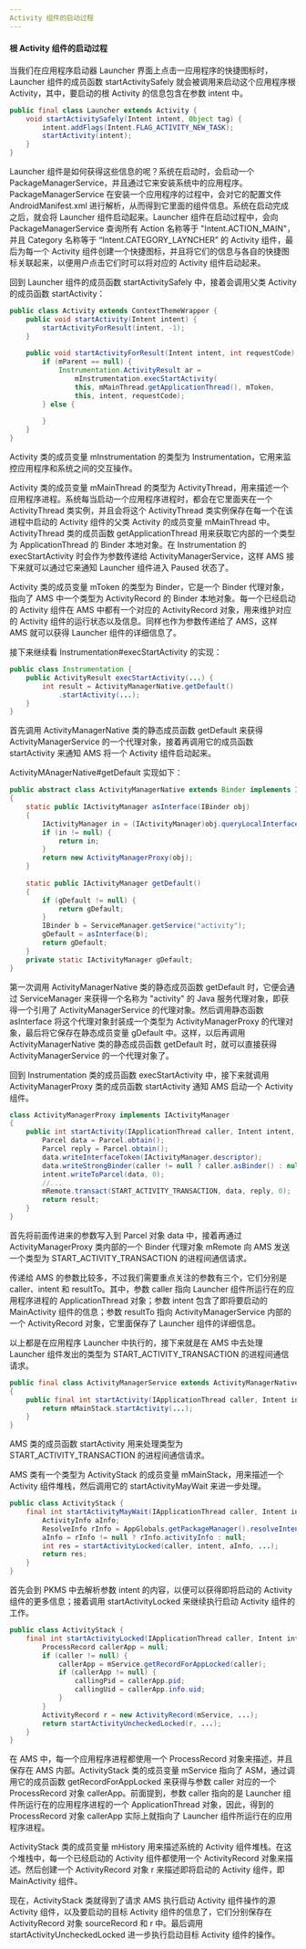 ```yaml
---
Activity 组件的启动过程
---
```


#### 根 Activity 组件的启动过程

当我们在应用程序启动器 Launcher 界面上点击一应用程序的快捷图标时，Launcher 组件的成员函数 startActivitySafely 就会被调用来启动这个应用程序根 Activity，其中，要启动的根 Activity 的信息包含在参数 intent 中。

```java
public final class Launcher extends Activity {
	void startActivitySafely(Intent intent, Object tag) {
		intent.addFlags(Intent.FLAG_ACTIVITY_NEW_TASK);
        startActivity(intent);
	}
}
```

Launcher 组件是如何获得这些信息的呢？系统在启动时，会启动一个 PackageManagerService，并且通过它来安装系统中的应用程序。PackageManagerService 在安装一个应用程序的过程中，会对它的配置文件 AndroidManifest.xml 进行解析，从而得到它里面的组件信息。系统在启动完成之后，就会将 Launcher 组件启动起来。Launcher 组件在启动过程中，会向 PackageManagerService 查询所有 Action 名称等于 "Intent.ACTION_MAIN"，并且 Category 名称等于 “Intent.CATEGORY_LAYNCHER” 的 Activity 组件，最后为每一个 Activity 组件创建一个快捷图标，并且将它们的信息与各自的快捷图标关联起来，以便用户点击它们时可以将对应的 Activity 组件启动起来。

回到 Launcher 组件的成员函数 startActivitySafely 中，接着会调用父类 Activity 的成员函数 startActivity：

```java
public class Activity extends ContextThemeWrapper {
	public void startActivity(Intent intent) {
		startActivityForResult(intent, -1);
	}
    
    public void startActivityForResult(Intent intent, int requestCode) {
        if (mParent == null) {
            Instrumentation.ActivityResult ar = 
                mInstrumentation.execStartActivity(
            	this, mMainThread.getApplicationThread(), mToken,
            	this, intent, requestCode);
        } else {
            
        }
    }
}
```

Activity 类的成员变量 mInstrumentation 的类型为 Instrumentation，它用来监控应用程序和系统之间的交互操作。

Activity 类的成员变量 mMainThread 的类型为 ActivityThread，用来描述一个应用程序进程。系统每当启动一个应用程序进程时，都会在它里面夹在一个 ActivityThread 类实例，并且会将这个 ActivityThread 类实例保存在每一个在该进程中启动的 Activity 组件的父类 Activity 的成员变量 mMainThread 中。ActivityThread 类的成员函数 getApplicationThread 用来获取它内部的一个类型为 ApplicationThread 的 Binder 本地对象。在 Instrumentation 的 execStartActivity 时会作为参数传递给 ActivityManagerService，这样 AMS 接下来就可以通过它来通知 Launcher 组件进入 Paused 状态了。

Activity 类的成员变量 mToken 的类型为 Binder，它是一个 Binder 代理对象，指向了 AMS 中一个类型为 ActivityRecord 的 Binder 本地对象。每一个已经启动的 Activity 组件在 AMS 中都有一个对应的 ActivityRecord 对象，用来维护对应的 Activity 组件的运行状态以及信息。同样也作为参数传递给了 AMS，这样 AMS 就可以获得 Launcher 组件的详细信息了。

接下来继续看 Instrumentation#execStartActivity 的实现：

```java
public class Instrumentation {
	public ActivityResult execStartActivity(...) {
		int result = ActivityManagerNative.getDefault()
			.startActivity(...);
	}
}
```

首先调用 ActivityManagerNative 类的静态成员函数 getDefault 来获得 ActivityManagerService 的一个代理对象，接着再调用它的成员函数 startActivity 来通知 AMS 将一个 Activity 组件启动起来。

ActivityMAnagerNative#getDefault 实现如下：

```java
public abstract class ActivityManagerNative extends Binder implements IActivityManager
{
	static public IActivityManager asInterface(IBinder obj)
    {
    	IActivityManager in = (IActivityManager)obj.queryLocalInterface(descriptor);
        if (in != null) {
        	return in;
        }
        return new ActivityManagerProxy(obj);
    }
    
    static public IActivityManager getDefault()
    {
    	if (gDefault != null) {
    		return gDefault;
    	}
    	IBinder b = ServiceManager.getService("activity");
    	gDefault = asInterface(b);
    	return gDefault;
    }
    private static IActivityManager gDefault;
}
```

第一次调用 ActivityManagerNative 类的静态成员函数 getDefault 时，它便会通过 ServiceManager 来获得一个名称为 "activity" 的 Java 服务代理对象，即获得一个引用了 ActivityManagerService 的代理对象。然后调用静态函数 asInterface 将这个代理对象封装成一个类型为 ActivityManagerProxy 的代理对象，最后将它保存在静态成员变量 gDefault 中。这样，以后再调用 ActivityManagerNative 类的静态成员函数 getDefault 时，就可以直接获得 ActivityManagerService 的一个代理对象了。

回到 Instrumentation 类的成员函数 execStartActivity 中，接下来就调用 ActivityManagerProxy 类的成员函数 startActivity 通知 AMS 启动一个 Activity 组件。

```java
class ActivityManagerProxy implements IActivityManager
{
	public int startActivity(IApplicationThread caller, Intent intent, IBinder resultTo, ...) {
		Parcel data = Parcel.obtain();
		Parcel reply = Parcel.obtain();
		data.writeInterfaceToken(IActivityManager.descriptor);
		data.writeStrongBinder(caller != null ? caller.asBinder() : null);
		intent.writeToParcel(data, 0);
		//...
		mRemote.transact(START_ACTIVITY_TRANSACTION, data, reply, 0);
		return result;
	}
}
```

首先将前面传进来的参数写入到 Parcel 对象 data 中，接着再通过 ActivityManagerProxy 类内部的一个 Binder 代理对象 mRemote 向 AMS 发送一个类型为 START_ACTIVITY_TRANSACTION 的进程间通信请求。

传递给 AMS 的参数比较多，不过我们需要重点关注的参数有三个，它们分别是 caller、intent 和 resultTo。其中，参数 caller 指向 Launcher 组件所运行在的应用程序进程的 ApplicationThread 对象；参数 intent 包含了即将要启动的 MainActivity 组件的信息；参数 resultTo 指向 ActivityManagerService 内部的一个 ActivityRecord 对象，它里面保存了 Launcher 组件的详细信息。

以上都是在应用程序 Launcher 中执行的，接下来就是在 AMS 中去处理 Launcher 组件发出的类型为 START_ACTIVITY_TRANSACTION 的进程间通信请求。

```java
public final class ActivityManagerService extends ActivityManagerNative
{
	public final int startActivity(IApplicationThread caller, Intent intent, IBinder resultTo, ...){
		return mMainStack.startActivity(...);
	}
}
```

AMS 类的成员函数 startActivity 用来处理类型为 START_ACTIVITY_TRANSACTION 的进程间通信请求。

AMS 类有一个类型为 ActivityStack 的成员变量 mMainStack，用来描述一个 Activity 组件堆栈，然后调用它的 startActivityMayWait 来进一步处理。

```java
public class ActivityStack {
    final int startActivityMayWait(IApplicationThread caller, Intent intent, IBinder resultTo, ...) {
    	ActivityInfo aInfo;
        ResolveInfo rInfo = AppGlobals.getPackageManager().resolveIntent(intent, ...);
        aInfo = rInfo != null ? rInfo.activityInfo : null;
        int res = startActivityLocked(caller, intent, aInfo, ...);
        return res;
    }
}
```

首先会到 PKMS 中去解析参数 intent 的内容，以便可以获得即将启动的 Activity 组件的更多信息；接着调用 startActivityLocked 来继续执行启动 Activity 组件的工作。

```java
public class ActivityStack {
    final int startActivityLocked(IApplicationThread caller, Intent intent, ...) {
        ProcessRecord callerApp = null;
        if (caller != null) {
            callerApp = mService.getRecordForAppLocked(caller);
            if (callerApp != null) {
                callingPid = callerApp.pid;
                callingUid = callerApp.info.uid;
            }
        }
        ActivityRecord r = new ActivityRecord(mService, ...);
        return startActivityUncheckedLocked(r, ...);
    }
}
```

在 AMS 中，每一个应用程序进程都使用一个 ProcessRecord 对象来描述，并且保存在 AMS 内部。ActivityStack 类的成员变量 mService 指向了 ASM，通过调用它的成员函数 getRecordForAppLocked 来获得与参数 caller 对应的一个 ProcessRecord 对象 callerApp。前面提到，参数 caller 指向的是 Launcher 组件所运行在的应用程序进程的一个 ApplicationThread 对象，因此，得到的 ProcessRecord 对象 callerApp 实际上就指向了 Launcher 组件所运行在的应用程序进程。

ActivityStack 类的成员变量 mHistory 用来描述系统的 Activity 组件堆栈。在这个堆栈中，每一个已经启动的 Activity 组件都使用一个 ActivityRecord 对象来描述。然后创建一个 ActivityRecord 对象 r 来描述即将启动的 Activity 组件，即 MainActivity 组件。

现在，ActivityStack 类就得到了请求 AMS 执行启动 Activity 组件操作的源 Activity 组件，以及要启动的目标 Activity 组件的信息了，它们分别保存在 ActivityRecord 对象 sourceRecord 和 r 中。最后调用 startActivityUncheckedLocked 进一步执行启动目标 Activity 组件的操作。

